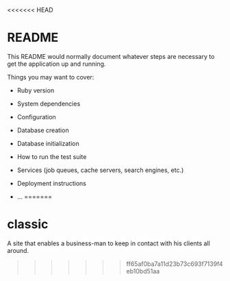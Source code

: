<<<<<<< HEAD
# README

This README would normally document whatever steps are necessary to get the
application up and running.

Things you may want to cover:

* Ruby version

* System dependencies

* Configuration

* Database creation

* Database initialization

* How to run the test suite

* Services (job queues, cache servers, search engines, etc.)

* Deployment instructions

* ...
=======
# classic
A site that enables a business-man to keep in contact with his clients all around.
>>>>>>> ff65af0ba7a11d23b73c693f7139f4eb10bd51aa
